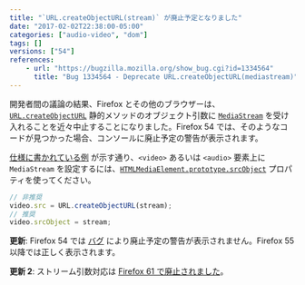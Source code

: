 ```yaml
---
title: "`URL.createObjectURL(stream)` が廃止予定となりました"
date: "2017-02-02T22:38:00-05:00"
categories: ["audio-video", "dom"]
tags: []
versions: ["54"]
references:
    - url: "https://bugzilla.mozilla.org/show_bug.cgi?id=1334564"
      title: "Bug 1334564 - Deprecate URL.createObjectURL(mediastream)"
---
```

開発者間の議論の結果、Firefox とその他のブラウザーは、[`URL.createObjectURL`](https://developer.mozilla.org/docs/Web/API/URL/createObjectURL) 静的メソッドのオブジェクト引数に [`MediaStream`](https://developer.mozilla.org/docs/Web/API/MediaStream) を受け入れることを近々中止することになりました。Firefox 54 では、そのようなコードが見つかった場合、コンソールに廃止予定の警告が表示されます。

[仕様に書かれている例](https://w3c.github.io/mediacapture-main/#examples) が示す通り、`<video>` あるいは `<audio>` 要素上に `MediaStream` を設定するには、[`HTMLMediaElement.prototype.srcObject`](https://developer.mozilla.org/docs/Web/API/HTMLMediaElement/srcObject) プロパティを使ってください。

```js
// 非推奨
video.src = URL.createObjectURL(stream);
// 推奨
video.srcObject = stream;
```

**更新**: Firefox 54 では [バグ](https://bugzilla.mozilla.org/show_bug.cgi?id=1369698) により廃止予定の警告が表示されません。Firefox 55 以降では正しく表示されます。

**更新 2**: ストリーム引数対応は [Firefox 61 で廃止されました](https://www.fxsitecompat.com/ja/docs/2018/url-createobjecturl-no-longer-accepts-mediastream-as-argument/)。
